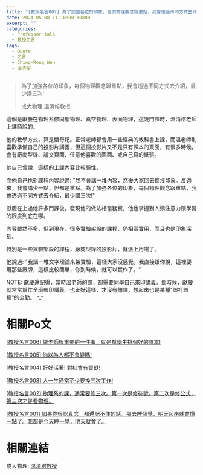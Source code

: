 ```yaml
---
title: "[教授名言007] 為了加強各位的印象，每個物理觀念跟重點，我會透過不同方式去介紹，最少講三次!"
date: 2024-05-08 11:10:00 +0800
excerpt: ""
categories:
  - Professor talk
  - 教授名言
tags:
  - Quote
  - 名言
  - Ching-Rong Wen
  - 溫清榕
---
```


> 為了加強各位的印象，每個物理觀念跟重點，我會透過不同方式去介紹，最少講三次!
>
> 成大物理 溫清榕教授

這個是獻慶在物理系修固態物理、真空物理、表面物理，這幾門課時，溫清榕老師上課時說的。

他的教學方式，算是蠻奇耙。正常老師都會用一些經典的教科書上課，而溫老師則喜歡準備自己的投影片講義，但這個投影片又不是只有課本的頁面，有很多時候，會有廠商型錄、論文頁面、任意他喜歡的圖面、或自己寫的紙張。

他自己曾說，這樣的上課內容比較彈性。

而他自己也對課程內容說過: "我不會講一堆內容，然後大家回去都沒印象。反過來，我會講少一點，但都是重點。為了加強各位的印象，每個物理觀念跟重點，我會透過不同方式去介紹，最少講三次!"

獻慶在上過他許多門課後，發現他的做法相當務實，他也掌握到人類注意力跟學習的限度到底在哪。

內容雖然不多，但到現在，很多實驗架設的課程，仍相當實用，而且也是印象深刻。

特別是一些實驗架設的課程，廠商型錄的投影片，就派上用場了。

他說過: "我講一堆文字理論來架實驗，這樣大家沒感覺。我直接跟你說，這裡要用那些廠牌，這樣比較簡單，你到時候，就可以實作了。"

NOTE: 獻慶還記得，當時溫老師的課，都需要同學自己來印講義。那時候，獻慶就常常幫忙全班影印講義。也正好這樣，才沒有翹課，想起來也是某種"誤打誤撞"的全勤。 ^_^

# 相關Po文

[[教授名言006] 做老師很重要的一件事，就是幫學生挑個好的課本!](<https://hsienching.github.io/2024/05/06/Professor-Talk-006/>)

[[教授名言005] 你以為人都不會變嗎!](<https://hsienching.github.io/2024/04/25/Professor-Talk-005/>)  

[[教授名言004] 好好活著! 對社會有貢獻!](<https://hsienching.github.io/2024/04/07/Professor-Talk-004/>)

[[教授名言003] 人一生通常至少要換三次工作!](<https://hsienching.github.io/2024/04/06/Professor-Talk-003/>)

[[教授名言002] 物理系的課，通常要修三次。第一次是修符號，第二次是修公式，第三次才是看物理。](<https://hsienching.github.io/2024/04/04/Professor-Talk-002/>)

[[教授名言001] 如果你很認真念，都還記不住的話。那去睡個覺，明天起來就會懂一點了。我都是今天睡一覺，明天就會了。](<https://hsienching.github.io/2024/04/03/Professor-Talk-001/>)

# 相關連結

成大物理: [溫清榕教授](<https://www.phys.ncku.edu.tw/committees-detail/339/>)

<!-- 
Facebook: <https://www.facebook.com/profile.php?id=100000138597933> 
-->
